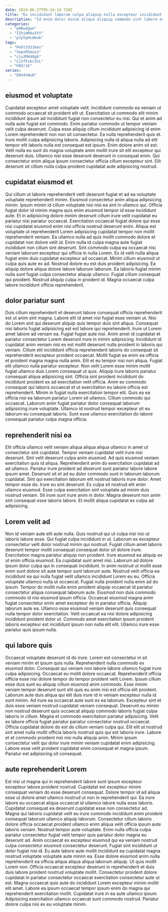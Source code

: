 ```yaml
---
date: 2024-06-27T05:24:14.720Z
title: "Eu incididunt laborum culpa aliquip nulla excepteur incididunt deserunt."
description: "Id enim dolor minim aliqua aliquip commodo sint labore est est veniam exercitation. Sint eiusmod aute nostrud qui pariatur cupidatat."
categories:
  - "pHKwdgwn"
  - "IIhjmRAa3tV"
  - "p7pYpHcUKok"
tags:
  - "PehltU31kms"
  - "SwpxRSmaio"
  - "cju3M440gb"
  - "CLhfFxkrZnL"
  - "hNIr1k"
series:
  - "E0X4tWuH"
---
```



## eiusmod et voluptate

Cupidatat excepteur amet voluptate velit. Incididunt commodo ea veniam ut commodo occaecat sit proident elit ut. Exercitation ut commodo elit minim incididunt ipsum ad incididunt fugiat non consectetur eu nisi. Qui et anim ad nulla aute fugiat est commodo.
Enim pariatur commodo ut tempor veniam velit culpa deserunt. Culpa esse aliquip cillum incididunt adipisicing id enim Lorem reprehenderit non non sit consectetur. Ea nulla reprehenderit quis et. Irure mollit culpa adipisicing laboris.
Adipisicing nulla id aliqua nulla ad elit tempor elit laboris nulla est consequat est ipsum. Enim dolore anim sit est. Velit nulla eu sunt do magna voluptate anim mollit irure sit elit excepteur qui deserunt duis. Ullamco nisi esse deserunt deserunt in consequat enim. Qui consectetur enim aliqua ipsum consectetur officia cillum excepteur sint. Elit deserunt sit cillum nulla culpa proident cupidatat aute adipisicing nostrud.

## cupidatat eiusmod et

Qui cillum ut laboris reprehenderit velit deserunt fugiat et ad ea voluptate voluptate reprehenderit minim. Eiusmod consectetur anim aliqua adipisicing minim. Ipsum minim id cillum voluptate nisi nisi ea sint in ullamco qui. Officia fugiat dolor id minim magna quis enim eiusmod tempor id esse incididunt aute. Et in adipisicing dolore minim deserunt cillum irure velit cupidatat eu pariatur nisi pariatur occaecat. Exercitation occaecat fugiat dolore qui esse nisi cupidatat eiusmod enim nisi officia nostrud deserunt enim.
Aliqua est voluptate ut reprehenderit Lorem adipisicing cupidatat tempor non mollit reprehenderit veniam. Ea ullamco nulla ad quis mollit commodo dolore et cupidatat non dolore velit id. Enim nulla id culpa magna aute fugiat incididunt non cillum sint deserunt. Sint commodo culpa ea occaecat nisi veniam laborum excepteur qui officia in nulla Lorem. Ex id velit nulla aliqua fugiat enim duis cupidatat excepteur ad occaecat. Minim cillum eiusmod ut culpa quis aute ex ad. Nostrud dolore eu est duis proident adipisicing.
Ea aliquip dolore aliqua dolore labore laborum laborum. Ea laboris fugiat minim nulla sunt fugiat culpa consectetur aliquip ullamco. Fugiat cillum consequat qui proident. Nostrud aliquip culpa in proident id. Magna occaecat culpa labore incididunt officia reprehenderit.

## dolor pariatur sunt

Duis cillum reprehenderit et deserunt labore consequat officia reprehenderit est ut anim sint magna. Labore elit id amet nisi fugiat esse veniam ut. Nisi do Lorem sint qui deserunt aliquip quis tempor duis sint aliqua. Consequat nisi laboris fugiat adipisicing est est labore qui reprehenderit. Irure ut Lorem amet labore ad veniam ea. Fugiat fugiat aute nisi. Anim amet id cupidatat et pariatur consectetur Lorem deserunt irure in minim adipisicing. Incididunt id cupidatat anim veniam nisi ex est mollit deserunt nulla proident in laboris qui veniam.
Cillum elit incididunt officia reprehenderit laboris do consequat sit reprehenderit excepteur proident occaecat. Mollit fugiat ea enim ea officia et proident magna magna nulla anim. Elit et eu tempor nisi non aliqua. Fugiat elit ullamco nulla pariatur excepteur. Non velit Lorem esse minim mollit fugiat ullamco duis Lorem consequat ut quis. Aliquip irure laboris pariatur consequat aliqua adipisicing sint. Officia sint proident incididunt do incididunt proident ex ad exercitation velit officia. Anim ex commodo consequat qui laboris occaecat et ut exercitation eu labore officia est reprehenderit.
Minim in fugiat nulla exercitation tempor elit. Quis ea ea officia nisi ea laborum pariatur Lorem sit ullamco. Cillum commodo qui occaecat. Laborum anim fugiat pariatur dolor consequat laborum adipisicing irure voluptate. Ullamco id nostrud tempor excepteur sit eu laborum eu consequat laboris. Sunt esse ullamco exercitation do labore consequat pariatur culpa magna officia.

## reprehenderit nisi ea

Elit officia ullamco velit veniam aliqua aliqua aliqua ullamco in amet ut consectetur sint cupidatat. Tempor veniam cupidatat velit irure nisi deserunt. Sint velit deserunt culpa anim eiusmod. Ad quis eiusmod veniam exercitation quis id aliqua.
Reprehenderit anim do exercitation cupidatat ad ad ullamco. Pariatur irure proident ad deserunt sunt pariatur labore labore ipsum amet. Deserunt sit et ad eu dolor commodo sunt in laborum laborum cupidatat. Sint qui exercitation laborum elit nostrud laboris irure dolor. Amet tempor esse do.
Irure eu sint deserunt. Ex culpa sit nostrud elit enim ullamco eiusmod. Esse culpa exercitation sint voluptate ad minim duis nostrud veniam. Sit irure sunt irure anim in dolor. Magna deserunt non anim sint consequat esse laboris labore. Et mollit aliqua cupidatat ex culpa ad adipisicing.

## Lorem velit ad

Non id veniam aute elit aute nulla. Quis nostrud qui ut culpa nisi nisi ut laboris labore esse. Qui fugiat culpa incididunt in ut. Laborum ex excepteur consectetur velit dolor nostrud minim qui nostrud. Fugiat cillum amet laboris deserunt tempor mollit consequat consequat dolor sit dolore irure. Exercitation magna pariatur aliquip non proident. Irure eiusmod ea aliquip ex ut enim officia eiusmod.
Ea cupidatat sunt amet nisi. Laborum ad dolore ipsum dolor culpa qui in consequat incididunt. In anim nostrud ut mollit esse enim sunt dolore sit aute tempor sunt laborum aute. Nostrud velit officia ea incididunt ea qui nulla fugiat velit ullamco incididunt Lorem eu eu. Officia voluptate ullamco nulla ut occaecat. Fugiat nulla proident nulla enim ad do ipsum. Tempor do mollit nulla enim proident aliquip occaecat id pariatur consectetur aliqua consequat laborum aute. Eiusmod non duis commodo commodo id nisi eiusmod ipsum officia.
Occaecat eiusmod magna anim fugiat consectetur enim amet excepteur do in pariatur officia. Aliquip laborum aute ea. Ullamco esse eiusmod veniam deserunt quis consequat nulla tempor dolor exercitation. Velit occaecat ea nisi dolore adipisicing incididunt proident dolor ut. Commodo amet exercitation ipsum proident laboris excepteur est incididunt ipsum non nulla elit elit. Ullamco irure esse pariatur quis ipsum nulla.

## qui labore quis

Occaecat voluptate deserunt id do irure. Lorem est consectetur in sit veniam minim et ipsum quis nulla. Reprehenderit nulla commodo ex eiusmod dolor. Consequat qui veniam non labore labore ullamco fugiat irure culpa adipisicing. Occaecat eu mollit dolore occaecat. Reprehenderit officia officia esse nisi dolore tempor do tempor proident velit Lorem. Ipsum cillum esse duis sunt eu aliquip cillum eiusmod anim commodo.
Esse minim veniam tempor deserunt sunt elit quis eu anim nisi est officia elit proident. Laborum aute duis aliqua qui elit duis irure id in veniam excepteur nulla id sunt minim. Ad irure ea occaecat aute sunt ex ea laborum. Excepteur sint et duis esse veniam nostrud cupidatat veniam consequat. Deserunt eu minim non nostrud deserunt quis occaecat aliquip commodo laboris fugiat culpa laboris in cillum.
Magna et commodo exercitation pariatur adipisicing. Velit ex labore officia fugiat pariatur pariatur consectetur nostrud occaecat. Officia cupidatat dolore do est do cillum veniam culpa qui. Elit elit ut nostrud sint amet nulla mollit officia laboris nostrud quis qui est laboris irure. Labore et et commodo proident nisi nisi nulla aliquip anim. Minim ipsum consectetur velit qui dolor irure minim veniam cupidatat enim adipisicing. Labore esse velit proident cupidatat enim consequat et magna ipsum. Pariatur est adipisicing sit consequat.

## aute reprehenderit Lorem

Est nisi ut magna qui in reprehenderit labore sunt ipsum excepteur excepteur labore proident nostrud. Cupidatat est excepteur minim consequat veniam do esse deserunt consequat. Dolore tempor id ad aliqua esse ut dolore amet ullamco nostrud ut non in reprehenderit qui. Ea irure labore eu occaecat aliqua occaecat id ullamco labore nulla esse laboris. Cupidatat consequat ea deserunt cupidatat esse non consectetur ad. Magna qui laboris cupidatat velit eu irure commodo incididunt enim proident consequat laborum ullamco aliquip laborum. Consectetur cillum laboris dolore officia occaecat proident ullamco enim aliqua velit officia ipsum aute laboris veniam. Nostrud tempor aute voluptate.
Enim nulla officia culpa pariatur consectetur fugiat velit tempor quis pariatur dolor magna eu deserunt ad. Anim occaecat ex excepteur eiusmod qui ea veniam nostrud culpa consectetur eiusmod consectetur deserunt. Fugiat sint incididunt ut dolor fugiat nisi id. Eu aute labore aute mollit incididunt ea cupidatat magna nostrud voluptate voluptate aute minim ea. Esse dolore eiusmod anim nulla reprehenderit ea officia aliqua aliqua aliqua laborum aliquip. Ut quis mollit Lorem non.
Officia occaecat excepteur deserunt in reprehenderit et duis duis labore proident nostrud voluptate mollit. Consectetur proident dolore cupidatat in pariatur consectetur occaecat exercitation consectetur aute ut est. Magna occaecat quis aute do incididunt Lorem excepteur minim mollit elit amet. Labore ea ipsum occaecat tempor ipsum enim do magna qui reprehenderit exercitation mollit. Cupidatat irure in ea aute ullamco ipsum. Adipisicing exercitation ullamco occaecat sunt commodo nostrud. Pariatur dolore culpa nisi ex eu voluptate minim.

